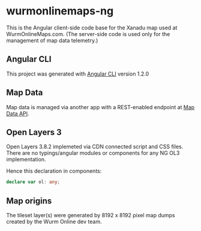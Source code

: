 # wurmonlinemaps-ng

This is the Angular client-side code base for the Xanadu map used at WurmOnlineMaps.com. (The server-side code is used only for the management of map data telemetry.)

## Angular CLI
This project was generated with [Angular CLI](https://github.com/angular/angular-cli) version 1.2.0

## Map Data
Map data is managed via another app with a REST-enabled endpoint at [Map Data API](http://wurmonlinemaps.com/api/data/Xanadu).

## Open Layers 3
Open Layers 3.8.2 implemeted via CDN connected script and CSS files. There are no typings/angular modules or components for any NG OL3 implementation.  

Hence this declaration in components:

```typescript
declare var ol: any;
```
## Map origins
The tileset layer(s) were generated by 8192 x 8192 pixel map dumps created by the Wurm Online dev team. 